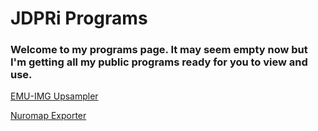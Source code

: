 # JDPRi Programs
### Welcome to my programs page. It may seem empty now but I'm getting all my public programs ready for you to view and use.

[EMU-IMG Upsampler](Programs/EMG-IMU_Upsampler.html)

[Nuromap Exporter](Programs/Neuromap_Exporter.html)